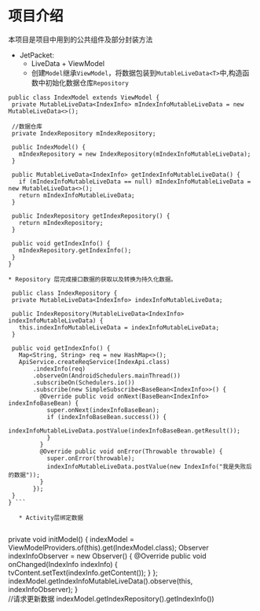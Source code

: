 # 项目介绍

本项目是项目中用到的公共组件及部分封装方法

* JetPacket:
    * LiveData + ViewModel
    * 创建`Model`继承`ViewModel`，将数据包装到`MutableLiveData<T>`中,构造函数中初始化数据仓库`Repository` 
    
 ```
 public class IndexModel extends ViewModel {
  private MutableLiveData<IndexInfo> mIndexInfoMutableLiveData = new MutableLiveData<>();

  //数据仓库
  private IndexRepository mIndexRepository;

  public IndexModel() {
    mIndexRepository = new IndexRepository(mIndexInfoMutableLiveData);
  }

  public MutableLiveData<IndexInfo> getIndexInfoMutableLiveData() {
    if (mIndexInfoMutableLiveData == null) mIndexInfoMutableLiveData = new MutableLiveData<>();
    return mIndexInfoMutableLiveData;
  }

  public IndexRepository getIndexRepository() {
    return mIndexRepository;
  }

  public void getIndexInfo() {
    mIndexRepository.getIndexInfo();
  }
}

```
    * Repository 层完成接口数据的获取以及转换为持久化数据。

 ```
  public class IndexRepository {
  private MutableLiveData<IndexInfo> indexInfoMutableLiveData;

  public IndexRepository(MutableLiveData<IndexInfo> indexInfoMutableLiveData) {
    this.indexInfoMutableLiveData = indexInfoMutableLiveData;
  }

  public void getIndexInfo() {
    Map<String, String> req = new HashMap<>();
    ApiService.createReqService(IndexApi.class)
        .indexInfo(req)
        .observeOn(AndroidSchedulers.mainThread())
        .subscribeOn(Schedulers.io())
        .subscribe(new SimpleSubscribe<BaseBean<IndexInfo>>() {
          @Override public void onNext(BaseBean<IndexInfo> indexInfoBaseBean) {
            super.onNext(indexInfoBaseBean);
            if (indexInfoBaseBean.success()) {
              indexInfoMutableLiveData.postValue(indexInfoBaseBean.getResult());
            }
          }
          @Override public void onError(Throwable throwable) {
            super.onError(throwable);
            indexInfoMutableLiveData.postValue(new IndexInfo("我是失败后的数据"));
          }
        });
  }
} ```
    
    * Activity层绑定数据
 

```
private void initModel() {
    indexModel = ViewModelProviders.of(this).get(IndexModel.class);
 Observer<IndexInfo> indexInfoObserver = new Observer<IndexInfo>() {
      @Override public void onChanged(IndexInfo indexInfo) {
        tvContent.setText(indexInfo.getContent());
      }
    };
    indexModel.getIndexInfoMutableLiveData().observe(this, indexInfoObserver);
  }  
  //请求更新数据
  indexModel.getIndexRepository().getIndexInfo())
```
